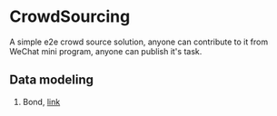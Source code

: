 # CrowdSourcing
A simple e2e crowd source solution, anyone can contribute to it from WeChat mini program, anyone can publish it's task.


## Data modeling

1. Bond, [link](https://microsoft.github.io/bond/manual/bond_py.html)
